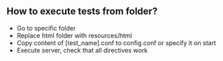 ## How to execute tests from folder?

- Go to specific folder
- Replace html folder with resources/html
- Copy content of [test_name].conf to config.conf or specify it on start
- Execute server, check that all directives work